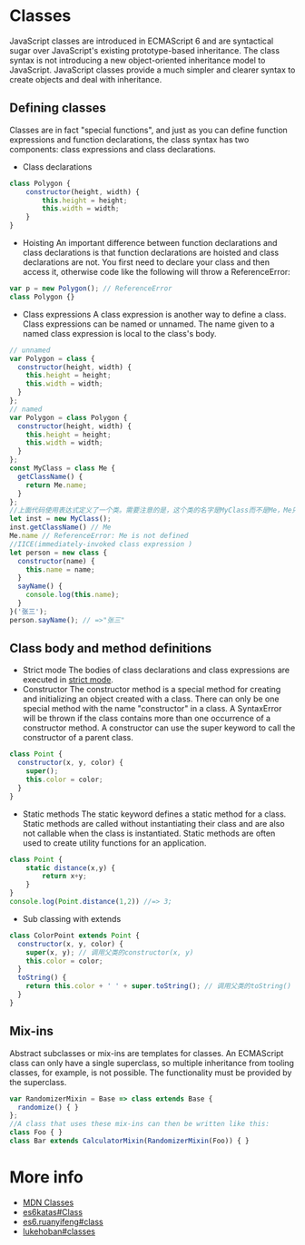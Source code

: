 # Classes
JavaScript classes are introduced in ECMAScript 6 and are syntactical sugar over JavaScript's existing prototype-based inheritance.
The class syntax is not introducing a new object-oriented inheritance model to JavaScript.
JavaScript classes provide a much simpler and clearer syntax to create objects and deal with inheritance.

## Defining classes 
Classes are in fact "special functions", and just as you can define function expressions and function declarations, 
the class syntax has two components: class expressions and class declarations.

* Class declarations
```javascript
class Polygon {
    constructor(height, width) {
        this.height = height;
        this.width = width;
    }
}
```
* Hoisting
An important difference between function declarations and class declarations is that function declarations are hoisted and class declarations are not. 
You first need to declare your class and then access it, otherwise code like the following will throw a ReferenceError:
```javascript
var p = new Polygon(); // ReferenceError
class Polygon {}
```
* Class expressions
A class expression is another way to define a class. Class expressions can be named or unnamed. 
The name given to a named class expression is local to the class's body.
```javascript
// unnamed
var Polygon = class {
  constructor(height, width) {
    this.height = height;
    this.width = width;
  }
};
// named
var Polygon = class Polygon {
  constructor(height, width) {
    this.height = height;
    this.width = width;
  }
};
const MyClass = class Me {
  getClassName() {
    return Me.name;
  }
};
//上面代码使用表达式定义了一个类。需要注意的是，这个类的名字是MyClass而不是Me，Me只在Class的内部代码可用，指代当前类
let inst = new MyClass();
inst.getClassName() // Me
Me.name // ReferenceError: Me is not defined
//IICE(immediately-invoked class expression )
let person = new class {
  constructor(name) {
    this.name = name;
  }
  sayName() {
    console.log(this.name);
  }
}('张三');
person.sayName(); // =>"张三"
```
## Class body and method definitions
* Strict mode
The bodies of class declarations and class expressions are executed in [strict mode](https://developer.mozilla.org/en-US/docs/Web/JavaScript/Reference/Strict_mode).
* Constructor
The constructor method is a special method for creating and initializing an object created with a class. 
There can only be one special method with the name "constructor" in a class. 
A SyntaxError will be thrown if the class contains more than one occurrence of a constructor method.
A constructor can use the super keyword to call the constructor of a parent class.
```javascript
class Point {
  constructor(x, y, color) {
    super();
    this.color = color;
  }
}
```
* Static methods
The static keyword defines a static method for a class. 
Static methods are called without instantiating their class and are also not callable when the class is instantiated. 
Static methods are often used to create utility functions for an application.
```javascript
class Point {
    static distance(x,y) {
        return x+y;
    }
}
console.log(Point.distance(1,2)) //=> 3;
```
* Sub classing with extends
```javascript
class ColorPoint extends Point {
  constructor(x, y, color) {
    super(x, y); // 调用父类的constructor(x, y)
    this.color = color;
  }
  toString() {
    return this.color + ' ' + super.toString(); // 调用父类的toString()
  }
}
```
## Mix-ins
Abstract subclasses or mix-ins are templates for classes. An ECMAScript class can only have a single superclass, 
so multiple inheritance from tooling classes, for example, is not possible. 
The functionality must be provided by the superclass.
```javascript
var RandomizerMixin = Base => class extends Base {
  randomize() { }
};
//A class that uses these mix-ins can then be written like this:
class Foo { }
class Bar extends CalculatorMixin(RandomizerMixin(Foo)) { }
```
# More info
* [MDN Classes](https://developer.mozilla.org/en/docs/Web/JavaScript/Reference/Classes)
* [es6katas#Class](http://es6katas.org/)
* [es6.ruanyifeng#class](http://es6.ruanyifeng.com/#docs/class)
* [lukehoban#classes](https://github.com/lukehoban/es6features#classes)